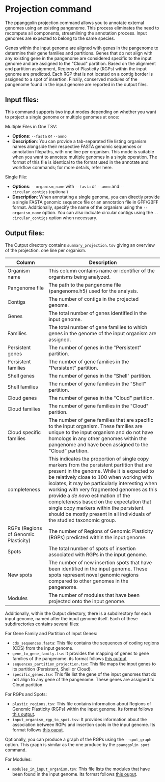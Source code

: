 # Projection command
The ppanggolin projection command allows you to annotate external genomes using an existing pangenome. This process eliminates the need to recompute all components, streamlining the annotation process. Input genomes are expected to belong to the same species.

Genes within the input genome are aligned with genes in the pangenome to determine their gene families and partitions. Genes that do not align with any existing gene in the pangenome are considered specific to the input genome and are assigned to the "Cloud" partition. Based on the alignment and partition assignment, Regions of Plasticity (RGPs) within the input genome are predicted. Each RGP that is not located on a contig border is assigned to a spot of insertion. Finally, conserved modules of the pangenome found in the input genome are reported in the output files.

## Input files:

This command supports two input modes depending on whether you want to project a single genome or multiple genomes at once:

Multiple Files in One TSV:
- **Options**: `--fasta` or `--anno`
- **Description**: You can provide a tab-separated file listing organism names alongside their respective FASTA genomic sequences or annotation filepaths, with one line per organism. This mode is suitable when you want to annotate multiple genomes in a single operation. The format of this file is identical to the format used in the annotate and workflow commands; for more details, refer here.

Single File:
- **Options**: `--organism_name` with `--fasta` or `--anno` and `--circular_contigs` (optional)
- **Description**: When annotating a single genome, you can directly provide a single FASTA genomic sequence file or an annotation file in GFF/GBFF format. Additionally, specify the name of the organism using the `--organism_name` option. You can also indicate circular contigs using the `--circular_contigs` option when necessary.


## Output files:

The Output directory contains `summary_projection.tsv` giving an overview of the projection. one line per organism.


| Column                               | Description|
|--------------------------------------|------------------------------------------------------------------------------------------------------------------------------------------------------------------------------------------------------------------------------------------------|
| Organism name                        | This column contains name or identifier of the organisms being analyzed.|
| Pangenome file                       | The path to the pangenome file (pangenome.h5) used for the analysis.|
| Contigs                              | The number of contigs in the projected genome.|
| Genes                                | The total number of genes identified in the input genome.|
| Families                             | The total number of gene families to which genes in the genome of the input organism are assigned.|
| Persistent genes                     | The number of genes in the "Persistent" partition.|
| Persistent families                  | The number of gene families in the "Persistent" partition.|
| Shell genes                          | The number of genes in the "Shell" partition.|
| Shell families                       | The number of gene families in the "Shell" partition.|
| Cloud genes                          | The number of genes in the "Cloud" partition.|
| Cloud families                       | The number of gene families in the "Cloud" parition.|
| Cloud specific families              | The number of gene families that are specific to the input organism. These families are unique to the input organism and do not have homologs in any other genomes within the pangenome and have been assigned to the "Cloud" partition.|
| completeness           | This indicates the proportion of single copy markers from the persistent partition that are present in the genome. While it is expected to be relatively close to 100 when working with isolates, it may be particularly interesting when working with very fragmented genomes as this provide a *de novo* estimation of the completeness based on the expectation that single copy markers within the persistent should be mostly present in all individuals of the studied taxonomic group. |
| RGPs (Regions of Genomic Plasticity) | The number of Regions of Genomic Plasticity (RGPs) predicted within the input genome.|
| Spots                                | The total number of spots of insertion associated with RGPs in the input genome.|
| New spots                            | The number of new insertion spots that have been identified in the input genome. These spots represent novel genomic regions compared to other genomes in the pangenome.|
| Modules                              | The number of modules that have been projected onto the input genome.|


Additionally, within the Output directory, there is a subdirectory for each input genome, named after the input genome itself. Each of these subdirectories contains several files:

For Gene Family and Partition of Input Genes:

- `cds_sequences.fasta`: This file contains the sequences of coding regions (CDS) from the input genome.
- `gene_to_gene_family.tsv`: It provides the mapping of genes to gene families of the pangenome. its format follows [this output](Outputs.md#gene-families-and-genes)
- `sequences_partition_projection.tsv`: This file maps the input genes to its partition (Persistent, Shell or Cloud).
- `specific_genes.tsv`: This file list the gene of the input genomes that do not align to any gene of the pangenome. These genes are assigned to Cloud parititon. 

For RGPs and Spots:

- `plastic_regions.tsv`: This file contains information about Regions of Genomic Plasticity (RGPs) within the input genome. Its format follows [this output](Outputs.md#plastic-regions).
- `input_organism_rgp_to_spot.tsv`: It provides information about the association between RGPs and insertion spots in the input genome. Its format follows [this ouput](Outputs.md#spots).

Optionally, you can produce a graph of the RGPs using the `--spot_graph` option. This graph is similar as the one produce by the `ppanggolin spot` command.

For Modules:

- `modules_in_input_organism.tsv`: This file lists the modules that have been found in the input genome. Its format follows [this ouput](Outputs.md#modules-in-organisms).

